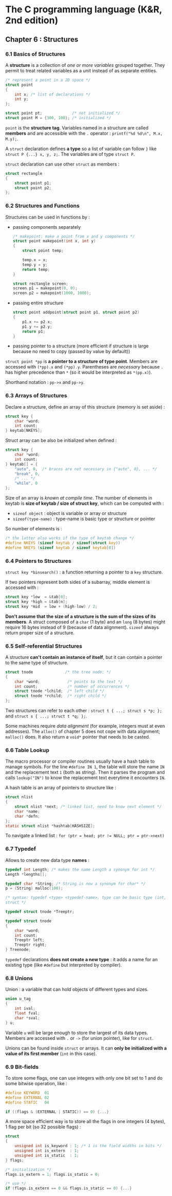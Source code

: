 The C programming language (K&R, 2nd edition)
=============================================

Chapter 6 : Structures
----------------------

### 6.1 Basics of Structures
A **structure** is a collection of _one or more variables_ grouped together.
They permit to treat related variables as a unit instead of as separate
entities.
```C
/* represent a point in a 2D space */
struct point
{
    int x; /* list of declarations */
    int y;
};

struct point pt;             /* not initialized */
struct point M = {300, 100}; /* initialized */
```
`point` is the **structure tag**. Variables named in a structure are called
**members** and are accessible with the `.` operator : `printf("%d %d\n", M.x,
M.y);`.

A `struct` declaration defines **a type** so a list of variable can follow `}`
like `struct P {...} x, y, z;`. The variables are of type `struct P`.

`struct` declaration can use other `struct` as members :
```C
struct rectangle
{
    struct point p1;
    struct point p2;
};
```

### 6.2 Structures and Functions
Structures can be used in functions by :
* passing components separately
  ```C
  /* makepoint: make a point from x and y components */
  struct point makepoint(int x, int y)
  {
      struct point temp;

      temp.x = x;
      temp.y = y;
      return temp;
  }

  struct rectangle screen;
  screen.p1 = makepoint(0, 0);
  screen.p2 = makepoint(1000, 1000);
  ```
* passing entire structure
  ```C
  struct point addpoint(struct point p1, struct point p2)
  {
      p1.x += p2.x;
      p1.y += p2.y;
      return p1;
  }
  ```
* passing pointer to a structure (more efficient if structure is large because
  no need to copy (passed by value by default))

`struct point *pp` is **a pointer to a structure of type point**. Members are
accessed with `(*pp).x` and `(*pp).y`. Parentheses are _necessary_ because `.`
has higher precedence than `*` (so it would be interpreted as `*(pp.x)`).

Shorthand notation : `pp->x` and `pp->y`.

### 6.3 Arrays of Structures
Declare a structure, define an array of this structure (memory is set aside) :
```C
struct key {
    char *word;
    int count;
} keytab[NKEYS];
```
Struct array can be also be initialized when defined :
```C
struct key {
    char *word;
    int count;
} keytab[] = {
    "auto", 0,  /* braces are not necessary in {"auto", 0}, ... */
    "break", 0,
    /* ... */
    "while", 0
};
```

Size of an array is _known at compile time_. The number of elements in keytab is
**size of keytab / size of struct key**, which can be computed with :
* `sizeof object` : object is variable or array or structure
* `sizeof(type-name)` : type-name is basic type or structure or pointer

So number of elements is :
```C
/* the latter also works if the type of keytab change */
#define NKEYS (sizeof keytab / sizeof(struct key))
#define NKEYS (sizeof keytab / sizeof keytab[0])
```

### 6.4 Pointers to Structures
`struct key *binsearch()` : a function returning a pointer to a `key` structure.

If two pointers represent both sides of a subarray, middle element is accessed
with :
```C
struct key *low  = &tab[0];
struct key *high = &tab[n];
struct key *mid  = low + (high-low) / 2;
```

**Don't assume that the size of a structure is the sum of the sizes of its
members**. A struct composed of a `char` (1 byte) and an `long` (8 bytes) might
require 16 bytes instead of 9 (because of data alignment). `sizeof` always
return proper size of a structure.

### 6.5 Self-referential Structures
A structure **can't contain an instance of itself**, but it can contain a
pointer to the same type of structure.
```C
struct tnode              /* the tree node: */
{
    char *word;            /* points to the text */
    int count;             /* number of occurrences */
    struct tnode *lchild;  /* left child */
    struct tnode *rchild;  /* right child */
};
```

Two structures can refer to each other : `struct t { ...; struct s *p; };` and
`struct s { ...; struct t *q; };`.

Some machines require _data alignment_ (for example, integers must at even
addresses). The `alloc()` of chapter 5 does not cope with data alignment;
`malloc()` does. It also return a `void*` pointer that needs to be casted.

### 6.6 Table Lookup
The macro processor or compiler routines usually have a hash table to manage
symbols. For the line `#define IN 1`, the table will store the name `IN` and the
replacement text `1` (both as string). Then it parses the program and calls
`lookup("IN")` to know the replacement text everytime it encounters `IN`.

A hash table is an array of pointers to structure like :
```C
struct nlist
{
    struct nlist *next; /* linked list, need to know next element */
    char *name;
    char *defn;
};
static struct nlist *hashtab[HASHSIZE];
```

To navigate a linked list : `for (ptr = head; ptr != NULL; ptr = ptr->next)`

### 6.7 Typedef
Allows to create new data type **names** :
```C
typedef int Length; /* makes the name Length a synonym for int */
Length *lengths[];

typedef char *String; /* String is now a synonym for char* */
p = (String) malloc(100);

/* syntax: typedef <type> <typedef-name>. type can be basic type (int, char) or
struct */

typedef struct tnode *Treeptr;

typedef struct tnode
{
    char *word;
    int count;
    Treeptr left;
    Treeptr right;
} Treenode;
```

`typedef` declarations **does not create a new type** : it adds a name for an
existing type (like `#define` but interpreted by compiler).

### 6.8 Unions
Union : a variable that can hold objects of different types and sizes.
```C
union u_tag
{
    int ival;
    float fval;
    char *sval;
} u;
```

Variable `u` will be large enough to store the largest of its data types.
Members are accessed with `.` or `->` (for union pointer), like for `struct`.

Unions can be found inside `struct` or arrays. It can **only be initialized with
a value of its first member** (`int` in this case).

### 6.9 Bit-fields
To store some flags, one can use integers with only one bit set to 1 and do some
bitwise operation, like :
```C
#define KEYWORD  01
#define EXTERNAL 02
#define STATIC   04

if ((flags & (EXTERNAL | STATIC)) == 0) {...}
```

A more space efficient way is to store all the flags in one integers (4 bytes),
1 flag per bit (so 32 possible flags) :
```C
struct
{
    unsigned int is_keyword : 1; /* 1 is the field widths in bits */
    unsigned int is_extern  : 1;
    unsigned int is_static  : 1;
} flags;

/* initialization */
flags.is_extern = 1; flags.is_static = 0;

/* use */
if (flags.is_extern == 0 && flags.is_static == 0) {...}
```
